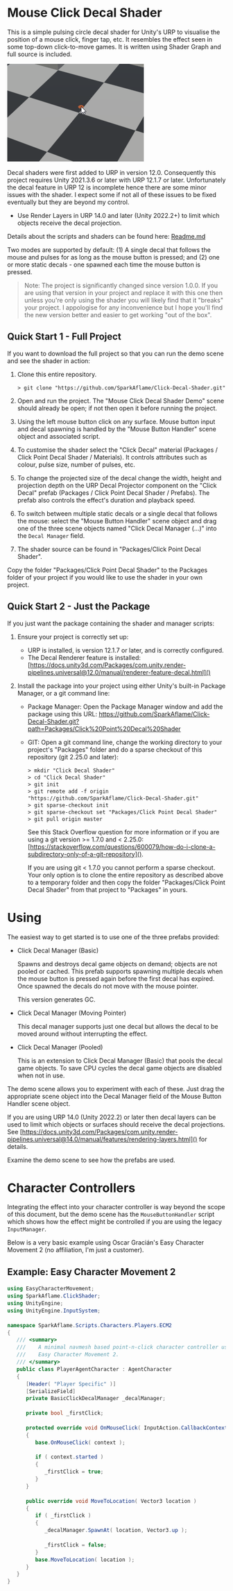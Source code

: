 ﻿# Mouse Click Decal Shader

This is a simple pulsing circle decal shader for Unity's URP to visualise the
position of a mouse click, finger tap, etc.  It resembles the effect seen in
some top-down click-to-move games.  It is written using Shader Graph and full
source is included.

![A Mouse Click](Packages/Click%20Point%20Decal%20Shader/Docs/MouseClick.png)

Decal shaders were first added to URP in version 12.0.  Consequently this
project requires Unity 2021.3.6 or later with URP 12.1.7 or later.
Unfortunately the decal feature in URP 12 is incomplete hence there are some
minor issues with the shader.  I expect some if not all of these issues to be
fixed eventually but they are beyond my control.

* Use Render Layers in URP 14.0 and later (Unity 2022.2+) to limit which
  objects receive the decal projection.

Details about the scripts and shaders can be found here:
[Readme.md](Packages/Click%20Point%20Decal%20Shader/Readme.md)

Two modes are supported by default: (1) A single decal that follows the mouse
and pulses for as long as the mouse button is pressed; and (2) one or more
static decals - one spawned each time the mouse button is pressed.

> Note: The project is significantly changed since version 1.0.0.  If you are
> using that version in your project and replace it with this one then unless
> you're only using the shader you will likely find that it "breaks" your
> project. I appologise for any inconvenience but I hope you'll find the new
> version better and easier to get working "out of the box".

## Quick Start 1 - Full Project

If you want to download the full project so that you can run the demo scene and
see the shader in action:

1. Clone this entire repository.
   
   ```shell
   > git clone "https://github.com/SparkAflame/Click-Decal-Shader.git"
   ```

1. Open and run the project.  The "Mouse Click Decal Shader Demo" scene should
   already be open; if not then open it before running the project.

1. Using the left mouse button click on any surface.  Mouse button input and
   decal spawning is handled by the "Mouse Button Handler" scene object and
   associated script.

1. To customise the shader select the "Click Decal" material (Packages / Click
   Point Decal Shader / Materials). It controls attributes such as colour, pulse
   size, number of pulses, etc.

1. To change the projected size of the decal change the width, height and
   projection depth on the URP Decal Projector component on the "Click Decal"
   prefab (Packages / Click Point Decal Shader / Prefabs).  The prefab also
   controls the effect's duration and playback speed.

1. To switch between multiple static decals or a single decal that follows the
   mouse: select the "Mouse Button Handler" scene object and drag one of the
   three scene objects named "Click Decal Manager (...)" into the `Decal Manager`
   field.
   
1. The shader source can be found in "Packages/Click Point Decal Shader".

Copy the folder "Packages/Click Point Decal Shader" to the Packages folder of
your project if you would like to use the shader in your own project.

## Quick Start 2 - Just the Package

If you just want the package containing the shader and manager scripts:

1. Ensure your project is correctly set up:

   * URP is installed, is version 12.1.7 or later, and is correctly configured.
   * The Decal Renderer feature is installed:
      [https://docs.unity3d.com/Packages/com.unity.render-pipelines.universal@12.0/manual/renderer-feature-decal.html]()

1. Install the package into your project using either Unity's built-in Package
   Manager, or a git command line:

   * Package Manager: Open the Package Manager window and add the package using this URL:
     https://github.com/SparkAflame/Click-Decal-Shader.git?path=Packages/Click%20Point%20Decal%20Shader

   * GIT: Open a git command line, change the working directory to your project's
      "Packages" folder and do a sparse checkout of this repository (git 2.25.0 and
      later):
      
      ```shell
      > mkdir "Click Decal Shader"
      > cd "Click Decal Shader"
      > git init
      > git remote add -f origin "https://github.com/SparkAflame/Click-Decal-Shader.git"
      > git sparse-checkout init
      > git sparse-checkout set "Packages/Click Point Decal Shader"
      > git pull origin master
      ```
      
      See this Stack Overflow question for more information or if you are using a
      git version >= 1.7.0 and < 2.25.0:
      [https://stackoverflow.com/questions/600079/how-do-i-clone-a-subdirectory-only-of-a-git-repository]().

      If you are using git < 1.7.0 you cannot perform a sparse checkout.  Your
      only option is to clone the entire repository as described above to a
      temporary folder and then copy the folder "Packages/Click Point Decal Shader"
      from that project to "Packages" in yours.


# Using

The easiest way to get started is to use one of the three prefabs provided:

* Click Decal Manager (Basic)
  
  Spawns and destroys decal game objects on demand; objects are not pooled or
  cached.  This prefab supports spawning multiple decals when the mouse button
  is pressed again before the first decal has expired.  Once spawned the decals
  do not move with the mouse pointer.

  This version generates GC.

* Click Decal Manager (Moving Pointer)
  
  This decal manager supports just one decal but allows the decal to be moved
  around without interrupting the effect.

* Click Decal Manager (Pooled)
  
  This is an extension to Click Decal Manager (Basic) that pools the decal game
  objects.  To save CPU cycles the decal game objects are disabled when not in
  use.

The demo scene allows you to experiment with each of these.  Just drag the 
appropriate scene object into the Decal Manager field of the Mouse Button
Handler scene object.

If you are using URP 14.0 (Unity 2022.2) or later then decal layers can be used
to limit which objects or surfaces should receive the decal projections.  See
[https://docs.unity3d.com/Packages/com.unity.render-pipelines.universal@14.0/manual/features/rendering-layers.html]()
for details.

Examine the demo scene to see how the prefabs are used.


# Character Controllers

Integrating the effect into your character controller is way beyond the scope
of this document, but the demo scene has the `MouseButtonHandler` script which
shows how the effect might be controlled if you are using the legacy
`InputManager`.

Below is a very basic example using Oscar Gracián's Easy Character Movement 2
(no affiliation, I'm just a customer).

## Example: Easy Character Movement 2

```c#
using EasyCharacterMovement;
using SparkAflame.ClickShader;
using UnityEngine;
using UnityEngine.InputSystem;

namespace SparkAflame.Scripts.Characters.Players.ECM2
{
   /// <summary>
   ///    A minimal navmesh based point-n-click character controller using Oscar Gracián's
   ///    Easy Character Movement 2.
   /// </summary>
   public class PlayerAgentCharacter : AgentCharacter
   {
      [Header( "Player Specific" )]
      [SerializeField]
      private BasicClickDecalManager _decalManager;

      private bool _firstClick;

      protected override void OnMouseClick( InputAction.CallbackContext context )
      {
         base.OnMouseClick( context );

         if ( context.started )
         {
            _firstClick = true;
         }
      }

      public override void MoveToLocation( Vector3 location )
      {
         if ( _firstClick )
         {
            _decalManager.SpawnAt( location, Vector3.up );

            _firstClick = false;
         }
         base.MoveToLocation( location );
      }
   }
}
```
